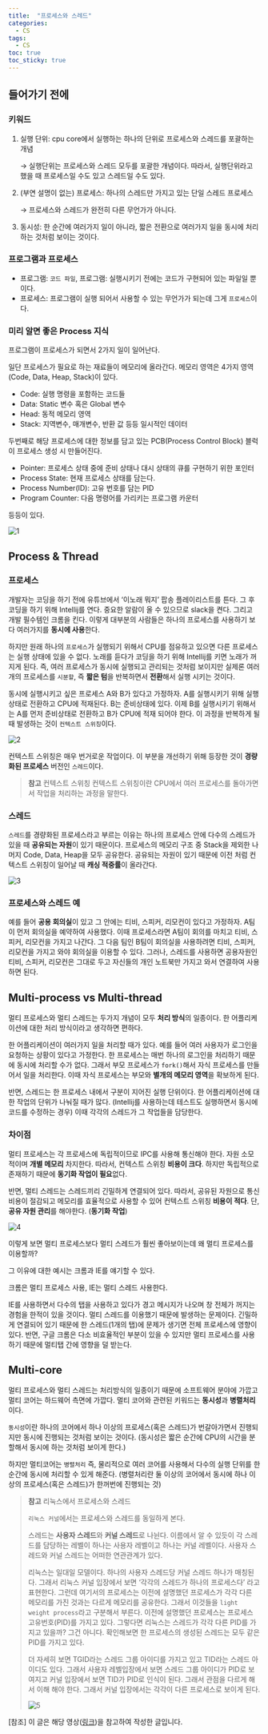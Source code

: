 ```yaml
---
title:  "프로세스와 스레드"
categories:
  - CS
tags:
  - CS
toc: true
toc_sticky: true
---
```


## 들어가기 전에

### 키워드

1. 실행 단위: cpu core에서 실행하는 하나의 단위로 프로세스와 스레드를 포괄하는 개념
    
    → 실행단위는 프로세스와 스레드 모두를 포괄한 개념이다. 따라서, 실행단위라고 했을 때 프로세스일 수도 있고 스레드일 수도 있다.
    
2. (부연 설명이 없는) 프로세스: 하나의 스레드만 가지고 있는 단일 스레드 프로세스
    
    → 프로세스와 스레드가 완전히 다른 무언가가 아니다.
    
3. 동시성: 한 순간에 여러가지 일이 아니라, 짧은 전환으로 여러가지 일을 동시에 처리하는 것처럼 보이는 것이다.

### 프로그램과 프로세스

- 프로그램: `코드 파일`, 프로그램: 실행시키기 전에는 코드가 구현되어 있는 파일일 뿐이다.
- 프로세스: 프로그램이 실행 되어서 사용할 수 있는 무언가가 되는데 그게 `프로세스`이다.

### 미리 알면 좋은 Process 지식

프로그램이 프로세스가 되면서 2가지 일이 일어난다.

일단 프로세스가 필요로 하는 재료들이 메모리에 올라간다. 메모리 영역은 4가지 영역(Code, Data, Heap, Stack)이 있다.

- Code: 실행 명령을 포함하는 코드들
- Data: Static 변수 혹은 Global 변수
- Head: 동적 메모리 영역
- Stack: 지역변수, 매개변수, 반환 값 등등 일시적인 데이터

두번째로 해당 프로세스에 대한 정보를 담고 있는 PCB(Process Control Block) 블럭이 프로세스 생성 시 만들어진다.

- Pointer: 프로세스 상태 중에 준비 상태나 대시 상태의 큐를 구현하기 위한 포인터
- Process State: 현재 프로세스 상태를 담는다.
- Process Number(ID): 고유 번호를 담는 PID
- Program Counter: 다음 명령어를 가리키는 프로그램 카운터

등등이 있다.

![1](https://user-images.githubusercontent.com/79130276/208826768-f08fac51-b93b-479e-b576-0345aa74c016.png)

## Process & Thread

### 프로세스

개발자는 코딩을 하기 전에 유튜브에서 ‘이노래 뭐지’ 팝송 플레이리스트를 튼다. 그 후 코딩을 하기 위해 Intellij를 연다. 중요한 알람이 올 수 있으므로 slack을 켠다. 그리고 개발 필수템인 크롬을 킨다. 이렇게 대부분의 사람들은 하나의 프로세스를 사용하기 보다 여러가지를 **동시에 사용**한다.

하지만 원래 하나의 `프로세스`가 실행되기 위해서 CPU를 점유하고 있으면 다른 프로세스는 실행 상태에 있을 수 없다. 노래를 듣다가 코딩을 하기 위해 Intellij를 키면 노래가 꺼지게 된다. 즉, 여러 프로세스가 동시에 실행되고 관리되는 것처럼 보이지만 실제론 여러개의 프로세스를 `시분할`, 즉 **짧은 텀**을 반복하면서 **전환**해서 실행 시키는 것이다.

동시에 실행시키고 싶은 프로세스 A와 B가 있다고 가정하자. A를 실행시키기 위해 실행 상태로 전환하고 CPU에 적재된다. B는 준비상태에 있다. 이제 B를 실행시키기 위해서는 A를 먼저 준비상태로 전환하고 B가 CPU에 적재 되어야 한다. 이 과정을 반복하게 될때 발생하는 것이 `컨텍스트 스위칭`이다.

![2](https://user-images.githubusercontent.com/79130276/208826774-968f8152-3430-4325-b5b0-26718d8f40ef.png)

컨텍스트 스위칭은 매우 번거로운 작업이다. 이 부분을 개선하기 위해 등장한 것이 **경량화된 프로세스** 버전인 `스레드`이다.

> **참고** 컨텍스트 스위칭
컨텍스트 스위칭이란 CPU에서 여러 프로세스를 돌아가면서 작업을 처리하는 과정을 말한다.
> 

### 스레드

`스레드`를 경량화된 프로세스라고 부르는 이유는 하나의 프로세스 안에 다수의 스레드가 있을 때 **공유되는 자원**이 있기 때문이다. 프로세스의 메모리 구조 중 Stack을 제외한 나머지 Code, Data, Heap을 모두 공유한다. 공유되는 자원이 있기 때문에 이전 처럼 컨텍스트 스위칭이 일어날 때 **캐싱 적중률**이 올라간다.

![3](https://user-images.githubusercontent.com/79130276/208826776-3ca71156-b56a-40dd-a91d-c313259a9d99.png)

### 프로세스와 스레드 예

예를 들어 **공용 회의실**이 있고 그 안에는 티비, 스피커, 리모컨이 있다고 가정하자. A팀이 먼저 회의실을 예약하여 사용했다. 이때 프로세스라면 A팀이 회의를 마치고 티비, 스피커, 리모컨을 가지고 나간다. 그 다음 팀인 B팀이 회의실을 사용하려면 티비, 스피커, 리모컨을 가지고 와야 회의실을 이용할 수 있다. 그러나, 스레드를 사용하면 공용자원인 티비, 스피커, 리모컨은 그대로 두고 자신들의 개인 노트북만 가지고 와서 연결하여 사용하면 된다.

## Multi-process vs Multi-thread

멀티 프로세스와 멀티 스레드는 두가지 개념이 모두 **처리 방식**의 일종이다. 한 어플리케이션에 대한 처리 방식이라고 생각하면 편하다.

한 어플리케이션이 여러가지 일을 처리할 때가 있다. 예를 들어 여러 사용자가 로그인을 요청하는 상황이 있다고 가정한다. 한 프로세스는 매번 하나의 로그인을 처리하기 때문에 동시에 처리할 수가 없다. 그래서 부모 프로세스가 `fork()`해서 자식 프로세스를 만들어서 일을 처리한다. 이때 자식 프로세스는 부모와 **별개의 메모리 영역**을 확보하게 된다.

반면, 스레드는 한 프로세스 내에서 구분이 지어진 실행 단위이다. 한 어플리케이션에 대한 작업의 단위가 나눠질 때가 많다. (Intellij를 사용하는데 테스트도 실행하면서 동시에 코드를 수정하는 경우) 이때 각각의 스레드가 그 작업들을 담당한다.

### 차이점

멀티 프로세스는 각 프로세스에 독립적이므로 IPC를 사용해 통신해야 한다. 자원 소모적이며 **개별 메모리** 차지한다. 따라서, 컨텍스트 스위칭 **비용이 크다**. 하지만 독립적으로 존재하기 때문에 **동기화 작업이 필요**없다.

반면, 멀티 스레드는 스레드끼리 긴밀하게 연결되어 있다. 따라서, 공유된 자원으로 통신 비용이 절감되고 메모리를 효율적으로 사용할 수 있어 컨텍스트 스위칭 **비용이 적다**. 단, **공유 자원 관리**를 해야한다. (**동기화 작업**)

![4](https://user-images.githubusercontent.com/79130276/208826778-1627ae86-ea8c-4be7-b6bd-ee3243de1b26.png)

이렇게 보면 멀티 프로세스보다 멀티 스레드가 훨씬 좋아보이는데 왜 멀티 프로세스를 이용할까?

그 이유에 대한 예시는 크롬과 IE를 얘기할 수 있다. 

크롬은 멀티 프로세스 사용, IE는 멀티 스레드 사용한다.

IE를 사용하면서 다수의 탭을 사용하고 있다가 경고 메시지가 나오며 창 전체가 꺼지는 경험을 한적이 있을 것이다. 멀티 스레드를 이용했기 때문에 발생하는 문제이다. 긴밀하게 연결되어 있기 때문에 한 스레드(1개의 탭)에 문제가 생기면 전체 프로세스에 영향이 있다. 반면, 구글 크롬은 다소 비효율적인 부분이 있을 수 있지만 멀티 프로세스를 사용하기 때문에 멀티탭 간에 영향을 덜 받는다.

## Multi-core

멀티 프로세스와 멀티 스레드는 처리방식의 일종이기 때문에 소프트웨어 분야에 가깝고 멀티 코어는 하드웨어 측면에 가깝다. 멀티 코어와 관련된 키워드는 **동시성**과 **병렬처리**이다. 

`동시성`이란 하나의 코어에서 하나 이상의 프로세스(혹은 스레드)가 번갈아가면서 진행되지만 동시에 진행되는 것처럼 보이는 것이다. (동시성은 짧은 순간에 CPU의 시간을 분할해서 동시에 하는 것처럼 보이게 한다.)

하지만 멀티코어는 `병렬처리` 즉, 물리적으로 여러 코어를 사용해서 다수의 실행 단위를 한 순간에 동시에 처리할 수 있게 해준다. (병렬처리란 둘 이상의 코어에서 동시에 하나 이상의 프로세스(혹은 스레드)가 한꺼번에 진행되는 것)

> **참고** 리눅스에서 프로세스와 스레드
> 
> 
> `리눅스 커널`에서는 프로세스와 스레드를 동일하게 본다.
> 
> 스레드는 **사용자 스레드**와 **커널 스레드**로 나뉜다. 이름에서 알 수 있듯이 각 스레드를 담당하는 레벨이 하나는 사용자 레벨이고 하나는 커널 레벨이다. 사용자 스레드와 커널 스레드는 어떠한 연관관계가 있다.
> 
> 리눅스는 일대일 모델이다. 하나의 사용자 스레드당 커널 스레드 하나가 매칭된다. 그래서 리눅스 커널 입장에서 보면 ‘각각의 스레드가 하나의 프로세스다’ 라고 표현한다. 그런데 여기서의 프로세스는 이전에 설명했던 프로세스가 각각 다른 메모리를 가진 것과는 다르게 메모리를 공유한다. 그래서 이것들을 `light weight process`라고 구분해서 부른다. 이전에 설명했던 프로세스는 프로세스 고유번호(PID)를 가지고 있다. 그렇다면 리눅스는 스레드가 각각 다른 PID를 가지고 있을까? 그건 아니다. 확인해보면 한 프로세스의 생성된 스레드는 모두 같은 PID를 가지고 있다.
> 
> 더 자세히 보면 TGID라는 스레드 그룹 아이디를 가지고 있고 TID라는 스레드 아이디도 있다. 그래서 사용자 레벨입장에서 보면 스레드 그룹 아이디가 PID로 보여지고 커널 입장에서 보면 TID가 PID로 인식이 된다. 그래서 관점을 다르게 해서 이해 해야 한다. 그래서 커널 입장에서는 각각이 다른 프로세스로 보이게 된다.
> 
> ![5](https://user-images.githubusercontent.com/79130276/208826786-e1dfb8aa-4749-4c4b-89fb-5f25700522f1.png)
> 

[참조] 이 글은 해당 영상([링크](https://www.youtube.com/watch?v=1grtWKqTn50))을 참고하여 작성한 글입니다.
